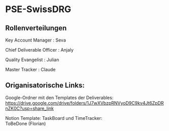 # PSE-SwissDRG
## Rollenverteilungen

Key Account Manager :       Seva

Chief Deliverable Officer : Anjaly

Quality Evangelist :        Julian

Master Tracker :            Claude

## Origanisatorische Links:

Google-Ordner mit den Templates der Deliverables:<br>
https://drive.google.com/drive/folders/1J7wXVbzpRNVyoD9C9kv4Jt6ZpDRnZK0C?usp=share_link

Notion Template: TaskBoard und TimeTracker:<br>
ToBeDone (Florian)

